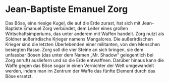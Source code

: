 # Jean-Baptiste Emanuel Zorg
Das Böse, eine riesige Kugel, die auf die Erde zurast, hat sich mit Jean-Baptiste Emanuel Zorg verbündet, dem Leiter eines großen Wirtschaftsimperiums, das unter anderem mit Waffen handelt. Zorg nutzt als Söldner außerirdische Krieger namens Mangalores. Die außerirdischen Krieger sind die letzten Überlebenden einer militanten, von den Menschen besiegten Rasse. Zorg soll die vier Steine an sich bringen, sie dem unfassbar Bösen (das unter dem Namen „Mr. Shadow“ gelegentlich bei Zorg anruft) ausliefern und so die Erde entwaffnen. Darüber hinaus kann die Waffe gegen das Böse sogar in einen Vernichter der Welt umgewandelt werden, indem man im Zentrum der Waffe das fünfte Element durch das Böse ersetzt.